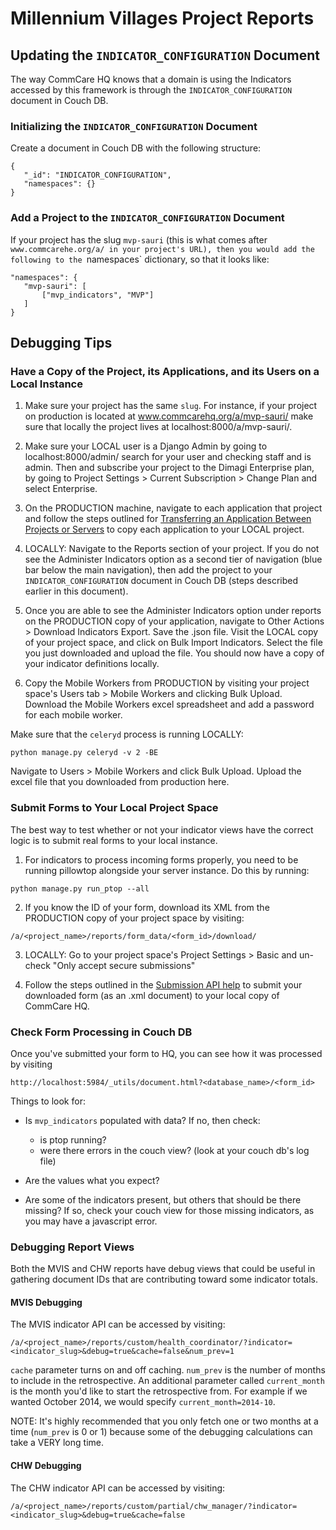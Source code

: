 # Millennium Villages Project Reports

## Updating the `INDICATOR_CONFIGURATION` Document

The way CommCare HQ knows that a domain is using the Indicators accessed by this
framework is through the `INDICATOR_CONFIGURATION` document in Couch DB.

### Initializing the `INDICATOR_CONFIGURATION` Document

Create a document in Couch DB with the following structure:

```
{
   "_id": "INDICATOR_CONFIGURATION",
   "namespaces": {}
}
```

### Add a Project to the `INDICATOR_CONFIGURATION` Document

If your project has the slug `mvp-sauri` (this is what comes after
`www.commcarehe.org/a/ in your project's URL), then you would add the following
 to the `namespaces` dictionary, so that it looks like:

 ```
 "namespaces": {
    "mvp-sauri": [
        ["mvp_indicators", "MVP"]
    ]
 }
 ```

## Debugging Tips

### Have a Copy of the Project, its Applications, and its Users on a Local Instance

1) Make sure your project has the same `slug`. For instance, if your project on
production is located at www.commcarehq.org/a/mvp-sauri/ make sure that locally
the project lives at localhost:8000/a/mvp-sauri/.

2) Make sure your LOCAL user is a Django Admin by going to localhost:8000/admin/
search for your user and checking staff and is admin. Then and subscribe your
project to the Dimagi Enterprise plan, by going to Project Settings > Current Subscription >
Change Plan and select Enterprise.

3) On the PRODUCTION machine, navigate to each application that project and
follow the steps outlined for [Transferring an Application Between
Projects or Servers](https://help.commcarehq.org/display/commcarepublic/Transferring+an+Application+Between+Projects+or+Servers)
to copy each application to your LOCAL project.

4) LOCALLY: Navigate to the Reports section of your project. If you do not
see the Administer Indicators option as a second tier of navigation (blue bar
below the main navigation), then add the project to your
`INDICATOR_CONFIGURATION` document in Couch DB (steps described earlier in
this document).

5) Once you are able to see the Administer Indicators option under reports
on the PRODUCTION copy of your application, navigate to Other Actions >
Download Indicators Export. Save the .json file. Visit the LOCAL copy of your
project space, and click on Bulk Import Indicators. Select the file you just
downloaded and upload the file. You should now have a copy of your indicator
definitions locally.

6) Copy the Mobile Workers from PRODUCTION by visiting your project space's Users
tab > Mobile Workers and clicking Bulk Upload. Download the Mobile Workers
excel spreadsheet and add a password for each mobile worker.

Make sure that the `celeryd` process is running LOCALLY:

```
python manage.py celeryd -v 2 -BE
````

Navigate to Users > Mobile Workers and click Bulk Upload. Upload the excel
file that you downloaded from production here.


### Submit Forms to Your Local Project Space

The best way to test whether or not your indicator views have the correct logic
is to submit real forms to your local instance.

1) For indicators to process incoming forms properly, you need to be running
pillowtop alongside your server instance. Do this by running:

```
python manage.py run_ptop --all
```

2) If you know the ID of your form, download its XML from the PRODUCTION copy
of your project space by visiting:

```
/a/<project_name>/reports/form_data/<form_id>/download/
```

3) LOCALLY: Go to your project space's Project Settings > Basic and un-check
"Only accept secure submissions"

4) Follow the steps outlined in the [Submission API help](https://help.commcarehq.org/display/commcarepublic/Submission+API)
to submit your downloaded form (as an .xml document) to your local copy of
CommCare HQ.


### Check Form Processing in Couch DB

Once you've submitted your form to HQ, you can see how it was processed by
visiting

```
http://localhost:5984/_utils/document.html?<database_name>/<form_id>
```

Things to look for:

- Is `mvp_indicators` populated with data? If no, then check:
    - is ptop running?
    - were there errors in the couch view? (look at your couch db's log file)

- Are the values what you expect?

- Are some of the indicators present, but others that should be there missing?
If so, check your couch view for those missing indicators, as you may have a
javascript error.


### Debugging Report Views

Both the MVIS and CHW reports have debug views that could be useful in gathering
document IDs that are contributing toward some indicator totals.

#### MVIS Debugging

The MVIS indicator API can be accessed by visiting:

```
/a/<project_name>/reports/custom/health_coordinator/?indicator=<indicator_slug>&debug=true&cache=false&num_prev=1
```

`cache` parameter turns on and off caching. `num_prev` is the number of months
to include in the retrospective. An additional parameter called `current_month`
is the month you'd like to start the retrospective from. For example if we
wanted October 2014, we would specify `current_month=2014-10`.

NOTE: It's highly recommended that you only fetch one or two months at a time
(`num_prev` is 0 or 1) because some of the debugging calculations can take a VERY
long time.

#### CHW Debugging

The CHW indicator API can be accessed by visiting:

```
/a/<project_name>/reports/custom/partial/chw_manager/?indicator=<indicator_slug>&debug=true&cache=false
```
